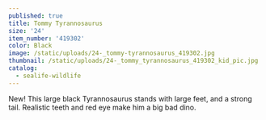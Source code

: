 ```yaml
---
published: true
title: Tommy Tyrannosaurus
size: '24'
item_number: '419302'
color: Black
image: /static/uploads/24-_tommy-tyrannosaurus_419302.jpg
thumbnail: /static/uploads/24-_tommy_tyrannosaurus_419302_kid_pic.jpg
catalog:
  - sealife-wildlife
---
```

New! This large black Tyrannosaurus stands with large feet, and a strong tail. Realistic teeth and red eye make him a big bad dino.
